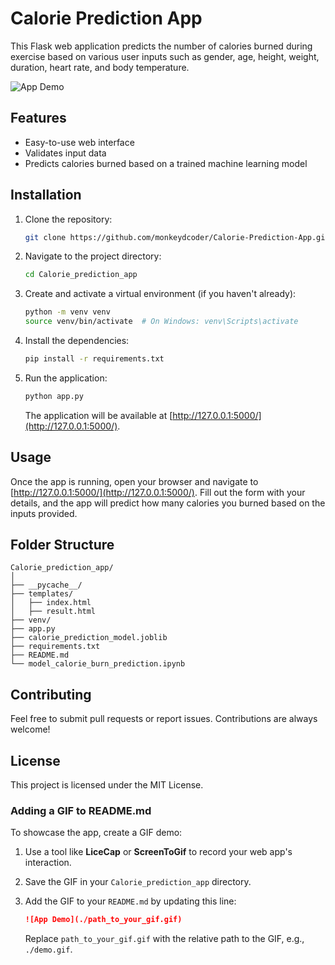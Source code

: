 # Calorie Prediction App

This Flask web application predicts the number of calories burned during exercise based on various user inputs such as gender, age, height, weight, duration, heart rate, and body temperature.



![App Demo](./path_to_your_gif.gif)

## Features

- Easy-to-use web interface
- Validates input data
- Predicts calories burned based on a trained machine learning model

## Installation

1. Clone the repository:

   ```bash
   git clone https://github.com/monkeydcoder/Calorie-Prediction-App.git
   ```

2. Navigate to the project directory:

   ```bash
   cd Calorie_prediction_app
   ```

3. Create and activate a virtual environment (if you haven't already):

   ```bash
   python -m venv venv
   source venv/bin/activate  # On Windows: venv\Scripts\activate
   ```

4. Install the dependencies:

   ```bash
   pip install -r requirements.txt
   ```

5. Run the application:

   ```bash
   python app.py
   ```

   The application will be available at [http://127.0.0.1:5000/](http://127.0.0.1:5000/).

## Usage

Once the app is running, open your browser and navigate to [http://127.0.0.1:5000/](http://127.0.0.1:5000/). Fill out the form with your details, and the app will predict how many calories you burned based on the inputs provided.

## Folder Structure

```
Calorie_prediction_app/
│
├── __pycache__/
├── templates/
│   ├── index.html
│   ├── result.html
├── venv/
├── app.py
├── calorie_prediction_model.joblib
├── requirements.txt
├── README.md
└── model_calorie_burn_prediction.ipynb
```

## Contributing

Feel free to submit pull requests or report issues. Contributions are always welcome!

## License

This project is licensed under the MIT License.

### Adding a GIF to README.md

To showcase the app, create a GIF demo:

1. Use a tool like **LiceCap** or **ScreenToGif** to record your web app's interaction.
2. Save the GIF in your `Calorie_prediction_app` directory.
3. Add the GIF to your `README.md` by updating this line:

   ```markdown
   ![App Demo](./path_to_your_gif.gif)
   ```

   Replace `path_to_your_gif.gif` with the relative path to the GIF, e.g., `./demo.gif`.
